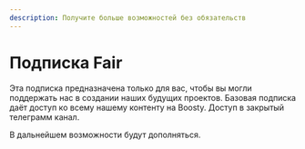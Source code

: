 ```yaml
---
description: Получите больше возможностей без обязательств
---
```


# Подписка Fair

Эта подписка предназначена только для вас, чтобы вы могли поддержать нас в создании наших будущих проектов. Базовая подписка даёт доступ ко всему нашему контенту на Boosty. Доступ в закрытый телеграмм канал.



В дальнейшем возможности будут дополняться.
